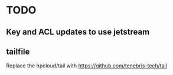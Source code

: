 # TODO

## Key and ACL updates to use jetstream

## tailfile

Replace the hpcloud/tail with <https://github.com/tenebris-tech/tail>
